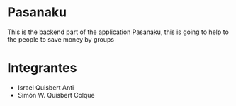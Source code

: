 # Pasanaku
This is the backend part of the application Pasanaku, this is going to help to the people to save money by groups

# Integrantes
- Israel Quisbert Anti
- Simón W. Quisbert Colque